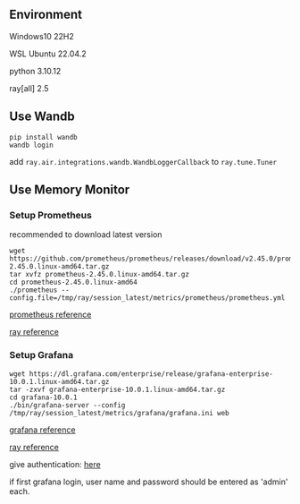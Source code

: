 ## Environment

Windows10 22H2

WSL Ubuntu 22.04.2

python 3.10.12

ray[all] 2.5

## Use Wandb

```
pip install wandb
wandb login
```

add `ray.air.integrations.wandb.WandbLoggerCallback` to `ray.tune.Tuner`

## Use Memory Monitor

### Setup Prometheus

recommended to download latest version

```
wget https://github.com/prometheus/prometheus/releases/download/v2.45.0/prometheus-2.45.0.linux-amd64.tar.gz
tar xvfz prometheus-2.45.0.linux-amd64.tar.gz
cd prometheus-2.45.0.linux-amd64
./prometheus --config.file=/tmp/ray/session_latest/metrics/prometheus/prometheus.yml
```
[prometheus reference](https://prometheus.io/download/)

[ray reference](https://docs.ray.io/en/latest/cluster/metrics.html#setting-up-your-prometheus-server)

### Setup Grafana

```
wget https://dl.grafana.com/enterprise/release/grafana-enterprise-10.0.1.linux-amd64.tar.gz
tar -zxvf grafana-enterprise-10.0.1.linux-amd64.tar.gz
cd grafana-10.0.1
./bin/grafana-server --config /tmp/ray/session_latest/metrics/grafana/grafana.ini web
```

[grafana reference](https://grafana.com/grafana/download)

[ray reference](https://grafana.com/grafana/download)

give authentication: [here](https://docs.ray.io/en/latest/cluster/configure-manage-dashboard.html#user-authentication-for-grafana)

if first grafana login, user name and password should be entered as 'admin' each.